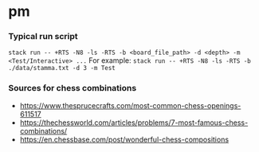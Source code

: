 # pm

### Typical run script
`stack run -- +RTS -N8 -ls -RTS -b <board_file_path> -d <depth> -m <Test/Interactive> ...`
For example:
`stack run -- +RTS -N8 -ls -RTS -b ./data/stamma.txt -d 3 -m Test`

### Sources for chess combinations
- https://www.thesprucecrafts.com/most-common-chess-openings-611517
- https://thechessworld.com/articles/problems/7-most-famous-chess-combinations/
- https://en.chessbase.com/post/wonderful-chess-compositions